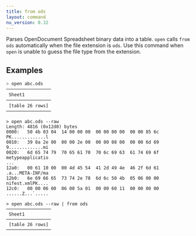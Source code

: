 ```yaml
---
title: from ods
layout: command
nu_version: 0.32
---
```


Parses OpenDocument Spreadsheet binary data into a table. `open` calls `from ods` automatically when the file extension is `ods`. Use this command when `open` is unable to guess the file type from the extension.

## Examples

```sh
> open abc.ods
─────────────────
 Sheet1
─────────────────
 [table 26 rows]
─────────────────
```

```shell
> open abc.ods --raw
Length: 4816 (0x12d0) bytes
0000:   50 4b 03 04  14 00 00 00  00 00 00 00  00 00 85 6c   PK.............l
0010:   39 8a 2e 00  00 00 2e 00  00 00 08 00  00 00 6d 69   9.............mi
0020:   6d 65 74 79  70 65 61 70  70 6c 69 63  61 74 69 6f   metypeapplicatio
...
12a0:   00 61 10 00  00 4d 45 54  41 2d 49 4e  46 2f 6d 61   .a...META-INF/ma
12b0:   6e 69 66 65  73 74 2e 78  6d 6c 50 4b  05 06 00 00   nifest.xmlPK....
12c0:   00 00 06 00  06 00 5a 01  00 00 60 11  00 00 00 00   ......Z...`.....
```

```shell
> open abc.ods --raw | from ods
─────────────────
 Sheet1
─────────────────
 [table 26 rows]
─────────────────
```
